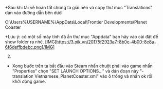 +Sau khi tải về hoàn tất chúng ta giải nén và copy thư mục "Translations" dán vào đường dẫn bên dưới

C:\Users\%USERNAME%\AppData\Local\Frontier Developments\Planet Coaster ​

+Lưu ý: có một số máy tính đã ẩn thư mục "Appdata" bạn hãy vào cài đặt để show folder ra nhé.
[​IMG]https://3.pik.vn/20175f2923a7-8b0e-4b00-8e8a-6f6deffbdebc.png[/IMG]

2.

- Xong bước trên ta bắt đầu vào Steam nhấn chuột phải vào game nhấn "Properties" chọn "SET LAUNCH OPTIONS..." và dán đoạn này "-translation Vietnamese_PlanetCoaster.xml" vào ô trống và nhấn ok rồi khởi động game.
